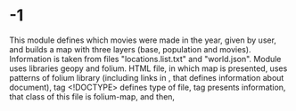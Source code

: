 # -1
This module defines which movies were made in the year, given by user, and builds a map with three layers (base, population and movies).
Information is taken from files "locations.list.txt" and "world.json".
Module uses libraries geopy and folium.
HTML file, in which map is presented, uses patterns of folium library (including links in <head>, that defines information about document), tag <!DOCTYPE> defines type of file, tag <body> presents information, that class of this file is folium-map, and then, <script> gives some map parameters and works with information from file "world.json".
This map gives us information about population (for countries with population less than one milion colour is green, with population between one and two milions - orange, more than two milions - red) and locations of movies made in certain year (these are marked by red dots on map).
